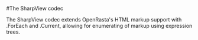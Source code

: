#The SharpView codec

The SharpView codec extends OpenRasta's HTML markup support with .ForEach and .Current, allowing for enumerating of markup using expression trees.